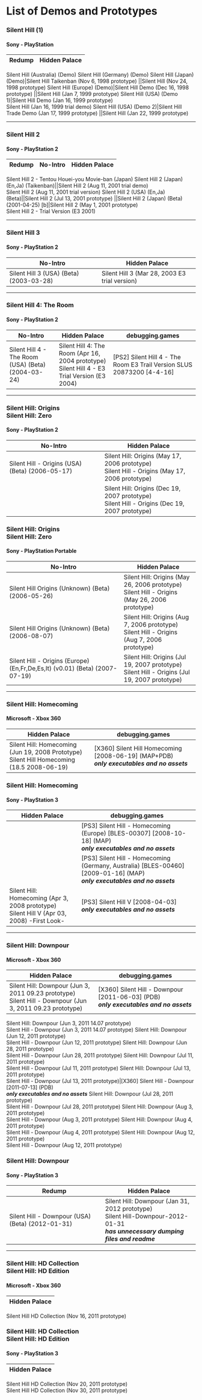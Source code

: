 # List of Demos and Prototypes
### Silent Hill (1)
#### Sony - PlayStation
Redump|Hidden Palace
---|---
Silent Hill (Australia) (Demo)
Silent Hill (Germany) (Demo)
Silent Hill (Japan) (Demo)|Silent Hill Taikenban (Nov 6, 1998 prototype)
||Silent Hill (Nov 24, 1998 prototype)
Silent Hill (Europe) (Demo)|Silent Hill Demo (Dec 16, 1998 prototype)
||Silent Hill (Jan 7, 1999 prototype)
Silent Hill (USA) (Demo 1)|Silent Hill Demo (Jan 16, 1999 prototype)<br>Silent Hill (Jan 16, 1999 trial demo)
Silent Hill (USA) (Demo 2)|Silent Hill Trade Demo (Jan 17, 1999 prototype)
||Silent Hill (Jan 22, 1999 prototype)

---
### Silent Hill 2
#### Sony - PlayStation 2
Redump|No-Intro|Hidden Palace
---|---|---
Silent Hill 2 - Tentou Houei-you Movie-ban (Japan)
Silent Hill 2 (Japan) (En,Ja) (Taikenban)||Silent Hill 2 (Aug 11, 2001 trial demo)<br>Silent Hill 2 (Aug 11, 2001 trial version)
Silent Hill 2 (USA) (En,Ja) (Beta)||Silent Hill 2 (Jul 13, 2001 prototype)
||Silent Hill 2 (Japan) (Beta) (2001-04-25) [b]|Silent Hill 2 (May 1, 2001 prototype)<br>Silent Hill 2 - Trial Version (E3 2001)

---
### Silent Hill 3
#### Sony - PlayStation 2
No-Intro|Hidden Palace
---|---
Silent Hill 3 (USA) (Beta) (2003-03-28)|Silent Hill 3 (Mar 28, 2003 E3 trial version)

---
### Silent Hill 4: The Room
#### Sony - PlayStation 2
No-Intro|Hidden Palace|debugging.games
---|---|---
Silent Hill 4 - The Room (USA) (Beta) (2004-03-24)|Silent Hill 4: The Room (Apr 16, 2004 prototype)<br>Silent Hill 4 - E3 Trial Version (E3 2004)|[PS2] Silent Hill 4 - The Room E3 Trail Version SLUS 20873200 [4-4-16]

---
### Silent Hill: Origins<br>Silent Hill: Zero
#### Sony - PlayStation 2
No-Intro|Hidden Palace
---|---
Silent Hill - Origins (USA) (Beta) (2006-05-17)|Silent Hill: Origins (May 17, 2006 prototype)<br>Silent Hill - Origins (May 17, 2006 prototype)
||Silent Hill: Origins (Dec 19, 2007 prototype)<br>Silent Hill - Origins (Dec 19, 2007 prototype)
### Silent Hill: Origins<br>Silent Hill: Zero
#### Sony - PlayStation Portable
No-Intro|Hidden Palace
---|---
Silent Hill Origins (Unknown) (Beta) (2006-05-26)|Silent Hill: Origins (May 26, 2006 prototype)<br>Silent Hill - Origins (May 26, 2006 prototype)
Silent Hill Origins (Unknown) (Beta) (2006-08-07)|Silent Hill: Origins (Aug 7, 2006 prototype)<br>Silent Hill - Origins (Aug 7, 2006 prototype)
Silent Hill - Origins (Europe) (En,Fr,De,Es,It) (v0.01) (Beta) (2007-07-19)|Silent Hill: Origins (Jul 19, 2007 prototype)<br>Silent Hill - Origins (Jul 19, 2007 prototype)

---
### Silent Hill: Homecoming
#### Microsoft - Xbox 360
Hidden Palace|debugging.games
---|---
Silent Hill: Homecoming (Jun 19, 2008 Prototype)<br>Silent Hill Homecoming (18.5 2008-06-19)|[X360] Silent Hill Homecoming [2008-06-19] (MAP+PDB)<br>***only executables and no assets***
### Silent Hill: Homecoming
#### Sony - PlayStation 3
Hidden Palace|debugging.games
---|---
||[PS3] Silent Hill - Homecoming (Europe) [BLES-00307] [2008-10-18] (MAP)<br>***only executables and no assets***
||[PS3] Silent Hill - Homecoming (Germany, Australia) [BLES-00460] [2009-01-16] (MAP)<br>***only executables and no assets***
Silent Hill: Homecoming (Apr 3, 2008 prototype)<br>Silent Hill V (Apr 03, 2008) -First Look-|[PS3] Silent Hill V [2008-04-03]<br>***only executables and no assets***

---
### Silent Hill: Downpour
#### Microsoft - Xbox 360
Hidden Palace|debugging.games
---|---
Silent Hill: Downpour (Jun 3, 2011 09.23 prototype)<br>Silent Hill - Downpour (Jun 3, 2011 09.23 prototype)|[X360] Silent Hill - Downpour [2011-06-03] (PDB)<br>***only executables and no assets***
Silent Hill: Downpour (Jun 3, 2011 14.07 prototype)<br>Silent Hill - Downpour (Jun 3, 2011 14.07 prototype)
Silent Hill: Downpour (Jun 12, 2011 prototype)<br>Silent Hill - Downpour (Jun 12, 2011 prototype)
Silent Hill: Downpour (Jun 28, 2011 prototype)<br>Silent Hill - Downpour (Jun 28, 2011 prototype)
Silent Hill: Downpour (Jul 11, 2011 prototype)<br>Silent Hill - Downpour (Jul 11, 2011 prototype)
Silent Hill: Downpour (Jul 13, 2011 prototype)<br>Silent Hill - Downpour (Jul 13, 2011 prototype)|[X360] Silent Hill - Downpour [2011-07-13] (PDB) <br>***only executables and no assets***
Silent Hill: Downpour (Jul 28, 2011 prototype)<br>Silent Hill - Downpour (Jul 28, 2011 prototype)
Silent Hill: Downpour (Aug 3, 2011 prototype)<br>Silent Hill - Downpour (Aug 3, 2011 prototype)
Silent Hill: Downpour (Aug 4, 2011 prototype)<br>Silent Hill - Downpour (Aug 4, 2011 prototype)
Silent Hill: Downpour (Aug 12, 2011 prototype)<br>Silent Hill - Downpour (Aug 12, 2011 prototype)
### Silent Hill: Downpour
#### Sony - PlayStation 3
Redump|Hidden Palace
---|---
Silent Hill - Downpour (USA) (Beta) (2012-01-31)|Silent Hill: Downpour (Jan 31, 2012 prototype)<br>Silent Hill-Downpour-2012-01-31<br>***has unnecessary dumping files and readme***

---
### Silent Hill: HD Collection<br>Silent Hill: HD Edition
#### Microsoft - Xbox 360
Hidden Palace| 
---|
Silent Hill HD Collection (Nov 16, 2011 prototype)
### Silent Hill: HD Collection<br>Silent Hill: HD Edition
#### Sony - PlayStation 3
Hidden Palace| 
---|
Silent Hill HD Collection (Nov 20, 2011 prototype)<br>Silent Hill HD Collection (Nov 30, 2011 prototype)
